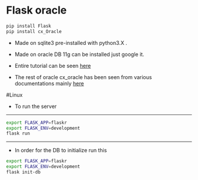 # Flask oracle

```python 
pip install Flask
pip install cx_Oracle
```
- Made on sqlite3 pre-installed with python3.X .

- Made on oracle DB 11g can be installed just google it.


- Entire tutorial can be seen 
[here](http://flask.pocoo.org/docs/1.0/tutorial/factory/)


- The rest of oracle cx_oracle has been seen from various documentations mainly [here](https://cx-oracle.readthedocs.io/en/latest/cursor.html)


#Linux

- To run the server
___
```bash
export FLASK_APP=flaskr
export FLASK_ENV=development
flask run
```
___
- In order for the DB to initialize run this 
```bash
export FLASK_APP=flaskr
export FLASK_ENV=development
flask init-db
```


